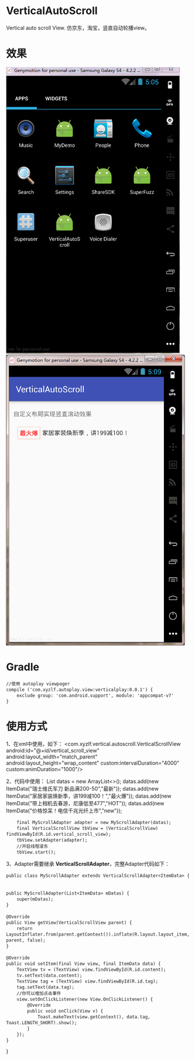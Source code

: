# VerticalAutoScroll
Vertical auto scroll View. 仿京东，淘宝，竖直自动轮播view。


# 效果
<img src="autoplay_view.gif" />
<img src="autoplay_view.png" />

# Gradle
	//使用 autoplay viewpager
	compile ('com.xyzlf.autoplay.view:verticalplay:0.0.1') {
	    exclude group: 'com.android.support', module: 'appcompat-v7'
	}

# 使用方式

1、在xml中使用，如下：
	<com.xyzlf.vertical.autoscroll.VerticalScrollView
        android:id="@+id/vertical_scroll_view"
        android:layout_width="match_parent"
        android:layout_height="wrap_content"
        custom:intervalDuration="4000"
        custom:animDuration="1000"/>


2、代码中使用：
	List<ItemData> datas = new ArrayList<>();
        datas.add(new ItemData("瑞士维氏军刀 新品满200-50","最新"));
        datas.add(new ItemData("家居家装焕新季，讲199减100！","最火爆"));
        datas.add(new ItemData("带上相机去春游，尼康低至477","HOT"));
        datas.add(new ItemData("价格惊呆！电信千兆光纤上市","new"));

        final MyScrollAdapter adapter = new MyScrollAdapter(datas);
        final VerticalScrollView tbView = (VerticalScrollView) findViewById(R.id.vertical_scroll_view);
        tbView.setAdapter(adapter);
        //开启线程滚东
        tbView.start();

3、Adapter需要继承 **VerticalScrollAdapter<T>**，完整Adapter代码如下：

	public class MyScrollAdapter extends VerticalScrollAdapter<ItemData> {


    public MyScrollAdapter(List<ItemData> mDatas) {
        super(mDatas);
    }

    @Override
    public View getView(VerticalScrollView parent) {
        return LayoutInflater.from(parent.getContext()).inflate(R.layout.layout_item, parent, false);
    }

    @Override
    public void setItem(final View view, final ItemData data) {
        TextView tv = (TextView) view.findViewById(R.id.content);
        tv.setText(data.content);
        TextView tag = (TextView) view.findViewById(R.id.tag);
        tag.setText(data.tag);
        //你可以增加点击事件
        view.setOnClickListener(new View.OnClickListener() {
            @Override
            public void onClick(View v) {
                Toast.makeText(view.getContext(), data.tag, Toast.LENGTH_SHORT).show();
            }
        });
    }
}
